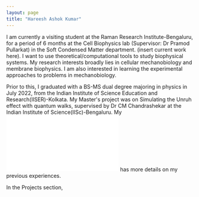 ```yaml
---
layout: page
title: "Hareesh Ashok Kumar"
---
```


I am currently a visiting student at the Raman Research Institute-Bengaluru, for a period of 6 months at the Cell Biophysics lab (Supervisor: Dr Pramod Pullarkat) in the Soft Condensed Matter department. (insert current work here). I want to use theoretical/computational tools to study biophysical systems. My research interests broadly lies in cellular mechanobiology and membrane biophysics. I am also interested in learning the experimental approaches to problems in mechanobiology.

Prior to this, I graduated with a BS-MS dual degree majoring in physics in July 2022, from the Indian Institute of Science Education and Research(IISER)-Kolkata. My Master's project was on Simulating the Unruh effect with quantum walks, supervised by Dr CM Chandrashekar at the Indian Institute of Science(IISc)-Bengaluru. My ![CV](/myresume.pdf) has more details on my previous experiences. 

In the Projects section, 


